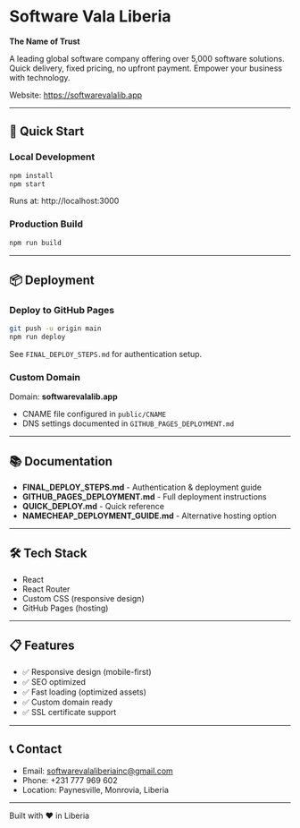 # Software Vala Liberia

**The Name of Trust**

A leading global software company offering over 5,000 software solutions. Quick delivery, fixed pricing, no upfront payment. Empower your business with technology.

Website: https://softwarevalalib.app

---

## 🚀 Quick Start

### Local Development

```bash
npm install
npm start
```

Runs at: http://localhost:3000

### Production Build

```bash
npm run build
```

---

## 📦 Deployment

### Deploy to GitHub Pages

```bash
git push -u origin main
npm run deploy
```

See `FINAL_DEPLOY_STEPS.md` for authentication setup.

### Custom Domain

Domain: **softwarevalalib.app**

- CNAME file configured in `public/CNAME`
- DNS settings documented in `GITHUB_PAGES_DEPLOYMENT.md`

---

## 📚 Documentation

- **FINAL_DEPLOY_STEPS.md** - Authentication & deployment guide
- **GITHUB_PAGES_DEPLOYMENT.md** - Full deployment instructions
- **QUICK_DEPLOY.md** - Quick reference
- **NAMECHEAP_DEPLOYMENT_GUIDE.md** - Alternative hosting option

---

## 🛠️ Tech Stack

- React
- React Router
- Custom CSS (responsive design)
- GitHub Pages (hosting)

---

## 📋 Features

- ✅ Responsive design (mobile-first)
- ✅ SEO optimized
- ✅ Fast loading (optimized assets)
- ✅ Custom domain ready
- ✅ SSL certificate support

---

## 📞 Contact

- Email: softwarevalaliberiainc@gmail.com
- Phone: +231 777 969 602
- Location: Paynesville, Monrovia, Liberia

---

Built with ❤️ in Liberia
